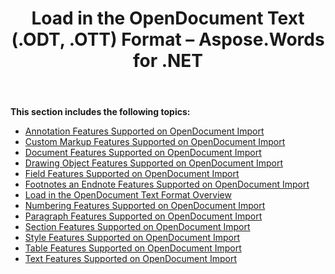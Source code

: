 ﻿---
title: Load in the OpenDocument Text (.ODT, .OTT) Format – Aspose.Words for .NET
articleTitle: Load in the OpenDocument Text (.ODT, .OTT) Format
linktitle: Load in the OpenDocument Text (.ODT, .OTT) Format
description: "Aspose.Words for .NET allows you to work with various features supported on OpenDocument Text import."
type: docs
weight: 70
url: /net/load-in-the-opendocument-text-odt-ott-format/
---

**This section includes the following topics:** 

- [Annotation Features Supported on OpenDocument Import](/words/net/annotation-features-supported-on-opendocument-import/)
- [Custom Markup Features Supported on OpenDocument Import](/words/net/custom-markup-features-supported-on-opendocument-import/)
- [Document Features Supported on OpenDocument Import](/words/net/document-features-supported-on-opendocument-import/)
- [Drawing Object Features Supported on OpenDocument Import](/words/net/drawing-object-features-supported-on-opendocument-import/)
- [Field Features Supported on OpenDocument Import](/words/net/field-features-supported-on-opendocument-import/)
- [Footnotes an Endnote Features Supported on OpenDocument Import](/words/net/footnotes-and-endnote-features-supported-on-opendocument-import/)
- [Load in the OpenDocument Text Format Overview](/words/net/load-in-the-opendocument-text-format-overview/)
- [Numbering Features Supported on OpenDocument Import](/words/net/numbering-features-supported-on-opendocument-import/)
- [Paragraph Features Supported on OpenDocument Import](/words/net/paragraph-features-supported-on-opendocument-import/)
- [Section Features Supported on OpenDocument Import](/words/net/section-features-supported-on-opendocument-import/)
- [Style Features Supported on OpenDocument Import](/words/net/style-features-supported-on-opendocument-import/)
- [Table Features Supported on OpenDocument Import](/words/net/table-features-supported-on-opendocument-import/)
- [Text Features Supported on OpenDocument Import](/words/net/text-features-supported-on-opendocument-import/)
